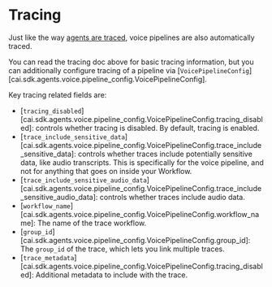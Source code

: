# Tracing

Just like the way [agents are traced](../tracing.md), voice pipelines are also automatically traced.

You can read the tracing doc above for basic tracing information, but you can additionally configure tracing of a pipeline via [`VoicePipelineConfig`][cai.sdk.agents.voice.pipeline_config.VoicePipelineConfig].

Key tracing related fields are:

-   [`tracing_disabled`][cai.sdk.agents.voice.pipeline_config.VoicePipelineConfig.tracing_disabled]: controls whether tracing is disabled. By default, tracing is enabled.
-   [`trace_include_sensitive_data`][cai.sdk.agents.voice.pipeline_config.VoicePipelineConfig.trace_include_sensitive_data]: controls whether traces include potentially sensitive data, like audio transcripts. This is specifically for the voice pipeline, and not for anything that goes on inside your Workflow.
-   [`trace_include_sensitive_audio_data`][cai.sdk.agents.voice.pipeline_config.VoicePipelineConfig.trace_include_sensitive_audio_data]: controls whether traces include audio data.
-   [`workflow_name`][cai.sdk.agents.voice.pipeline_config.VoicePipelineConfig.workflow_name]: The name of the trace workflow.
-   [`group_id`][cai.sdk.agents.voice.pipeline_config.VoicePipelineConfig.group_id]: The `group_id` of the trace, which lets you link multiple traces.
-   [`trace_metadata`][cai.sdk.agents.voice.pipeline_config.VoicePipelineConfig.tracing_disabled]: Additional metadata to include with the trace.
